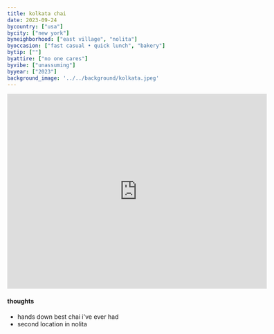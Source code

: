 ```yaml
---
title: kolkata chai
date: 2023-09-24
bycountry: ["usa"]
bycity: ["new york"]
byneighborhood: ["east village", "nolita"]
byoccasion: ["fast casual • quick lunch", "bakery"]
bytip: [""]
byattire: ["no one cares"]
byvibe: ["unassuming"]
byyear: ["2023"]
background_image: '../../background/kolkata.jpeg'
---
```


<iframe src="https://www.google.com/maps/embed?pb=!1m18!1m12!1m3!1d3023.780408336812!2d-73.98569782343547!3d40.72285033695034!2m3!1f0!2f0!3f0!3m2!1i1024!2i768!4f13.1!3m3!1m2!1s0x89c259a421d67583%3A0xc855a0b4bf488b34!2sKolkata%20Chai%20Co%20-%20East%20Village!5e0!3m2!1sen!2sus!4v1701460923641!5m2!1sen!2sus" width="600" height="450" style="border:0;" allowfullscreen="" loading="lazy" referrerpolicy="no-referrer-when-downgrade"></iframe>

#### thoughts
* hands down best chai i've ever had
* second location in nolita